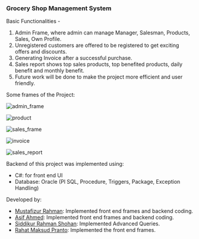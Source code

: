 <h3>Grocery Shop Management System</h3>
<div>
    <p>
        Basic Functionalities - 
        <ol>
            <li>Admin Frame, where admin can manage Manager, Salesman, Products, Sales, Own Profile.</li>
            <li>Unregistered customers are offered to be registered to get exciting offers and discounts. </li>
            <li>Generating Invoice after a successful purchase.</li>
            <li>Sales report shows top sales products, top benefited products, daily benefit and monthly benefit.</li>
            <li>Future work will be done to make the project more efficient and user friendly.</li>
        </ol>
    </p>
</div>

<p>Some frames of the Project:<p>
    
![admin_frame](https://user-images.githubusercontent.com/38969976/147206304-0492e262-8a37-4fa6-b7e1-37fef9e7be87.png)
    
![product](https://user-images.githubusercontent.com/38969976/147206355-e1b22c3b-9e2a-4ab1-9074-b9bf4ff50488.png)
    
![sales_frame](https://user-images.githubusercontent.com/38969976/147206419-04005c0a-bca3-45a7-b2bc-7e08c718419f.png)

![invoice](https://user-images.githubusercontent.com/38969976/147206423-1e313719-8340-490b-bbe2-2924d3b986d7.png)

![sales_report](https://user-images.githubusercontent.com/38969976/147206431-1eb99114-dfe3-4493-9322-6a5382952825.png)

<p>
        Backend of this project was implemented using:
        <ul>
            <li>C#: for front end UI</li>
            <li>Database: Oracle (Pl SQL, Procedure, Triggers, Package, Exception Handling)</li>
        </ul>
</p>
<p>
        Developed by: 
        <ul>
            <li><a href="https://github.com/Fahim59">Mustafizur Rahman</a>: Implemented front end frames and backend coding.</li>
            <li><a href="https://github.com/asif-ahmed-asif">Asif Ahmed</a>:  Implemented front end frames and backend coding.</li>
            <li><a href="https://github.com/SiddikurRahmanShohan">Siddikur Rahman Shohan</a>:  Implemented Advanced Queries.</li>
            <li><a href="https://github.com/prantorahat007">Rahat Maksud Pranto</a>:  Implemented the front end frames.</li>
        </ul>
</p>
